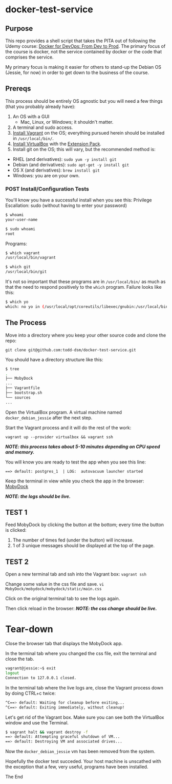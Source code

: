 # docker-test-service

## Purpose
This repo provides a shell script that takes the PITA out of following the Udemy course: [Docker for DevOps: From Dev to Prod][1]. The primary focus of the course is docker, not the service contained by docker or the code that comprises the service.

My primary focus is making it easier for others to stand-up the Debian OS (Jessie, for now) in order to get down to the business of the course.

## Prereqs
This process should be entirely OS agnostic but you will need a few things (that you probably already have):

1. An OS with a GUI
    * Mac, Linux, or Windows; it shouldn't matter.
2. A terminal and sudo access.
3. [Install Vagrant][2] on the OS; everything pursued herein should be installed in `/usr/local/bin/`.
3. [Install VirtualBox][3] with the [Extension Pack][4].
4. Install git on the OS; this will vary, but the recommended method is:
  * RHEL (and derivatives): `sudo yum -y install git`
  * Debian (and derivatives): `sudo apt-get -y install git`
  * OS X (and derivatives): `brew install git`
  * Windows: you are on your own.

### POST Install/Configuration Tests
You'll know you have a successful install when you see this:
Privilege Escallation: sudo (without having to enter your password)
```bash
$ whoami
your-user-name

$ sudo whoami
root
```

Programs:
```bash
$ which vagrant
/usr/local/bin/vagrant

$ which git
/usr/local/bin/git
```
It's not so important that these programs are in `/usr/local/bin/` as much as that the need to respond positively to the `which` program. Failure looks like this:

```bash
$ which yo
which: no yo in (/usr/local/opt/coreutils/libexec/gnubin:/usr/local/bin:/usr/local/bin:/usr/bin:/bin:/usr/sbin:/sbin)
```

## The Process
Move into a directory where you keep your other source code and clone the repo:

`git clone git@github.com:todd-dsm/docker-test-service.git`

You should have a directory structure like this:
```bash
$ tree
.
├── MobyDock
...
├── Vagrantfile
├── bootstrap.sh
└── sources
...
```

Open the VirtualBox program. A virtual machine named `docker_debian_jessie` after the next step.

Start the Vagrant process and it will do the rest of the work:

`vagrant up --provider virtualbox && vagrant ssh`

**_NOTE: this process takes about 5-10 minutes depending on CPU speed and memory._**

You will know you are ready to test the app when you see this line:

`==> default: postgres_1  | LOG:  autovacuum launcher started`

Keep the terminal in view while you check the app in the browser: [MobyDock][5]

**_NOTE: the logs should be live._**

## TEST 1
Feed MobyDock by clicking the button at the bottom; every time the button is clicked:

1. The number of times fed (under the button) will increase.
2. 1 of 3 unique messages should be displayed at the top of the page.

## TEST 2
Open a new terminal tab and ssh into the Vagrant box:
`vagrant ssh`

Change some value in the css file and save. 
`vi MobyDock/mobydock/mobydock/static/main.css`

Click on the original terminal tab to see the logs again.

Then click reload in the browser:
**_NOTE: the css change should be live._**

# Tear-down
Close the browser tab that displays the MobyDock app.

In the terminal tab where you changed the css file, exit the terminal and close the tab.

```bash
vagrant@jessie:~$ exit
logout
Connection to 127.0.0.1 closed.
```

In the terminal tab where the live logs are, close the Vagrant process down by doing CTRL+c twice:

```bash
^C==> default: Waiting for cleanup before exiting...
^C==> default: Exiting immediately, without cleanup!
```

Let's get rid of the Vagrant box. Make sure you can see both the VirtualBox window and use the Terminal.

```bash
$ vagrant halt && vagrant destroy -f 
==> default: Attempting graceful shutdown of VM...
==> default: Destroying VM and associated drives...
```

Now the `docker_debian_jessie` vm has been removed from the system.

Hopefully the docker test succeded. Your host machine is unscathed with the exception that a few, very useful, programs have been installed. 

The End

[1]: https://www.udemy.com/the-docker-for-devops-course-from-development-to-production/learn/v4/overview
[2]: https://www.vagrantup.com/downloads.html
[3]: https://www.virtualbox.org/wiki/Downloads
[4]: https://www.youtube.com/watch?v=mwKmxxRbvws&feature=youtu.be&t=25s
[5]: http://localhost:8000/seed
